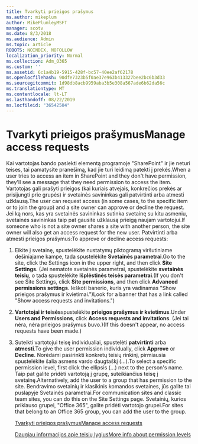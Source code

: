 ```yaml
---
title: Tvarkyti prieigos prašymus
ms.author: mikeplum
author: MikePlumleyMSFT
manager: scotv
ms.date: 8/3/2018
ms.audience: Admin
ms.topic: article
ROBOTS: NOINDEX, NOFOLLOW
localization_priority: Normal
ms.collection: Adm_O365
ms.custom: ''
ms.assetid: 6c1a4b19-5915-428f-bc57-40ee2af62178
ms.openlocfilehash: 90dfe7323b5f0ae37e963b413327bee2bc6b3d33
ms.sourcegitcommit: 1d98db8acb9959aba3b5e308a567ade6b62da56c
ms.translationtype: MT
ms.contentlocale: lt-LT
ms.lasthandoff: 08/22/2019
ms.locfileid: "36542504"
---
```

# <a name="manage-access-requests"></a><span data-ttu-id="32b22-102">Tvarkyti prieigos prašymus</span><span class="sxs-lookup"><span data-stu-id="32b22-102">Manage access requests</span></span>

<span data-ttu-id="32b22-103">Kai vartotojas bando pasiekti elementą programoje "SharePoint" ir jie neturi teises, tai pamatysite pranešimą, kad jie turi leidimą patekti į prekės.</span><span class="sxs-lookup"><span data-stu-id="32b22-103">When a user tries to access an item in SharePoint and they don't have permission, they'll see a message that they need permission to access the item.</span></span> <span data-ttu-id="32b22-104">Vartotojas gali prašyti prieigos (kai kuriais atvejais, konkrečios prekės ar prisijungti prie grupės) ir svetainės savininkas gali patvirtinti arba atmesti užklausą.</span><span class="sxs-lookup"><span data-stu-id="32b22-104">The user can request access (in some cases, to the specific item or to join the group) and a site owner can approve or decline the request.</span></span> <span data-ttu-id="32b22-105">Jei ką nors, kas yra svetainės savininkas sutinka svetainę su kitu asmeniu, svetainės savininkas taip pat gausite užklausą prieigą naujam vartotojui.</span><span class="sxs-lookup"><span data-stu-id="32b22-105">If someone who is not a site owner shares a site with another person, the site owner will also get an access request for the new user.</span></span> <span data-ttu-id="32b22-106">Patvirtinti arba atmesti prieigos prašymus:</span><span class="sxs-lookup"><span data-stu-id="32b22-106">To approve or decline access requests:</span></span>
  
1. <span data-ttu-id="32b22-107">Eikite į svetainę, spustelėkite nustatymų piktogramą viršutiniame dešiniajame kampe, tada spustelėkite **Svetainės parametrai**.</span><span class="sxs-lookup"><span data-stu-id="32b22-107">Go to the site, click the Settings icon in the upper right, and then click **Site Settings**.</span></span> <span data-ttu-id="32b22-108">(Jei nematote svetainės parametrai, spustelėkite **svetainės teisių**, o tada spustelėkite **Išplėstinės teisės parametrai**.</span><span class="sxs-lookup"><span data-stu-id="32b22-108">(If you don't see Site Settings, click **Site permissions**, and then click **Advanced permissions settings**.</span></span> <span data-ttu-id="32b22-109">Ieškoti banerio, kuris yra vadinamas "Show prieigos prašymus ir kvietimai.")</span><span class="sxs-lookup"><span data-stu-id="32b22-109">Look for a banner that has a link called "Show access requests and invitations.")</span></span>
    
2. <span data-ttu-id="32b22-110">**Vartotojai ir teisės**spustelėkite **prieigos prašymus ir kvietimus**.</span><span class="sxs-lookup"><span data-stu-id="32b22-110">Under **Users and Permissions**, click **Access requests and invitations**.</span></span> <span data-ttu-id="32b22-111">(Jei tai nėra, nėra prieigos prašymus buvo.)</span><span class="sxs-lookup"><span data-stu-id="32b22-111">(If this doesn't appear, no access requests have been made.)</span></span>
    
3. <span data-ttu-id="32b22-112">Suteikti vartotojui teisę individualiai, spustelėti **patvirtinti** arba **atmesti**.</span><span class="sxs-lookup"><span data-stu-id="32b22-112">To give the user permission individually, click **Approve** or **Decline**.</span></span> <span data-ttu-id="32b22-113">Norėdami pasirinkti konkretų teisių rinkinį, pirmiausia spustelėkite šalia asmens vardo daugtaškį (...).</span><span class="sxs-lookup"><span data-stu-id="32b22-113">To select a specific permission level, first click the ellipsis (...) next to the person's name.</span></span> <span data-ttu-id="32b22-114">Taip pat galite pridėti vartotoją į grupę, suteikiančius teisę į svetainę.</span><span class="sxs-lookup"><span data-stu-id="32b22-114">Alternatively, add the user to a group that has permission to the site.</span></span> <span data-ttu-id="32b22-115">Bendravimo svetainių ir klasikinis komandos svetaines, jūs galite tai puslapyje Svetainės parametrai.</span><span class="sxs-lookup"><span data-stu-id="32b22-115">For communication sites and classic team sites, you can do this on the Site Settings page.</span></span> <span data-ttu-id="32b22-116">Svetainių, kurios priklauso grupei, "Office 365", galite pridėti vartotojo grupei.</span><span class="sxs-lookup"><span data-stu-id="32b22-116">For sites that belong to an Office 365 group, you can add the user to the group.</span></span>
    
    [<span data-ttu-id="32b22-117">Tvarkyti prieigos prašymus</span><span class="sxs-lookup"><span data-stu-id="32b22-117">Manage access requests </span></span>](https://go.microsoft.com/fwlink/?linkid=2008747)
    
    [<span data-ttu-id="32b22-118">Daugiau informacijos apie teisių lygius</span><span class="sxs-lookup"><span data-stu-id="32b22-118">More info about permission levels</span></span>](https://go.microsoft.com/fwlink/?linkid=867071)
    

